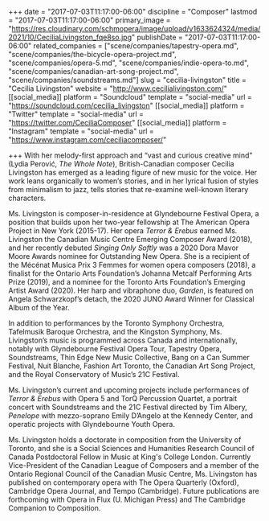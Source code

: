 +++
date = "2017-07-03T11:17:00-06:00"
discipline = "Composer"
lastmod = "2017-07-03T11:17:00-06:00"
primary_image = "https://res.cloudinary.com/schmopera/image/upload/v1633624324/media/2021/10/CeciliaLivingston_fqe8so.jpg"
publishDate = "2017-07-03T11:17:00-06:00"
related_companies = ["scene/companies/tapestry-opera.md", "scene/companies/the-bicycle-opera-project.md", "scene/companies/opera-5.md", "scene/companies/indie-opera-to.md", "scene/companies/canadian-art-song-project.md", "scene/companies/soundstreams.md"]
slug = "cecilia-livingston"
title = "Cecilia Livingston"
website = "http://www.cecilialivingston.com/"
[[social_media]]
platform = "Soundcloud"
template = "social-media"
url = "https://soundcloud.com/cecilia_livingston"
[[social_media]]
platform = "Twitter"
template = "social-media"
url = "https://twitter.com/CeciliaComposer"
[[social_media]]
platform = "Instagram"
template = "social-media"
url = "https://www.instagram.com/ceciliacomposer/"

+++
With her melody-first approach and “vast and curious creative mind” (Lydia Perović, _The Whole Note_), British-Canadian composer Cecilia Livingston has emerged as a leading figure of new music for the voice. Her work leans organically to women’s stories, and in her lyrical fusion of styles from minimalism to jazz, tells stories that re-examine well-known literary characters.

Ms. Livingston is composer-in-residence at Glyndebourne Festival Opera, a position that builds upon her two-year fellowship at The American Opera Project in New York (2015-17).  Her opera _Terror & Erebus_ earned Ms. Livingston the Canadian Music Centre Emerging Composer Award (2018), and her recently debuted _Singing Only Softly_ was a 2020 Dora Mavor Moore Awards nominee for Outstanding New Opera. She is a recipient of the Mécénat Musica Prix 3 Femmes for women opera composers (2018), a finalist for the Ontario Arts Foundation’s Johanna Metcalf Performing Arts Prize (2019), and a nominee for the Toronto Arts Foundation’s Emerging Artist Award (2020). Her harp and vibraphone duo, _Garden_, is featured on Angela Schwarzkopf’s detach, the 2020 JUNO Award Winner for Classical Album of the Year.

In addition to performances by the Toronto Symphony Orchestra, Tafelmusik Baroque Orchestra, and the Kingston Symphony, Ms. Livingston’s music is programmed across Canada and internationally, notably with Glyndebourne Festival Opera Tour, Tapestry Opera, Soundstreams, Thin Edge New Music Collective, Bang on a Can Summer Festival, Nuit Blanche, Fashion Art Toronto, the Canadian Art Song Project, and the Royal Conservatory of Music’s 21C Festival.

Ms. Livingston’s current and upcoming projects include performances of _Terror & Erebus_ with Opera 5 and TorQ Percussion Quartet, a portrait concert with Soundstreams and the 21C Festival directed by Tim Albery, _Penelope_ with mezzo-soprano Emily D’Angelo at the Kennedy Center, and operatic projects with Glyndebourne Youth Opera.

Ms. Livingston holds a doctorate in composition from the University of Toronto, and she is a Social Sciences and Humanities Research Council of Canada Postdoctoral Fellow in Music at King's College London. Currently Vice-President of the Canadian League of Composers and a member of the Ontario Regional Council of the Canadian Music Centre, Ms. Livingston has published on contemporary opera with The Opera Quarterly (Oxford), Cambridge Opera Journal, and Tempo (Cambridge). Future publications are forthcoming with Opera in Flux (U. Michigan Press) and The Cambridge Companion to Composition.